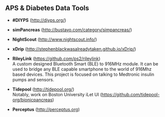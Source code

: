 ## APS & Diabetes Data Tools

* **\#DIYPS** (http://diyps.org/)

* **simPancreas** (http://bustavo.com/category/simpancreas/)

* **NightScout** (http://www.nightscout.info/)

* **xDrip** (http://stephenblackwasalreadytaken.github.io/xDrip/)

* **RileyLink** (https://github.com/ps2/rileylink)<br>
A custom designed Bluetooth Smart (BLE) to 916MHz module. It can be used to bridge any BLE capable smartphone to the world of 916Mhz based devices. This project is focused on talking to Medtronic insulin pumps and sensors.

* **Tidepool** (http://tidepool.org/)<br>
Notably, work on Boston University iLet UI (https://github.com/tidepool-org/bionicpancreas)

* **Perceptus** (http://perceptus.org)

